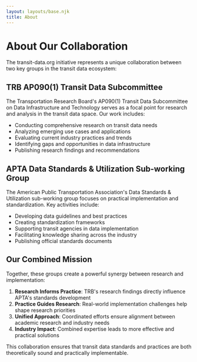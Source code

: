 ```yaml
---
layout: layouts/base.njk
title: About
---
```


# About Our Collaboration

The transit-data.org initiative represents a unique collaboration between two key groups in the transit data ecosystem:

## TRB AP090(1) Transit Data Subcommittee

The Transportation Research Board's AP090(1) Transit Data Subcommittee on Data Infrastructure and Technology serves as a focal point for research and analysis in the transit data space. Our work includes:

- Conducting comprehensive research on transit data needs
- Analyzing emerging use cases and applications
- Evaluating current industry practices and trends
- Identifying gaps and opportunities in data infrastructure
- Publishing research findings and recommendations

## APTA Data Standards & Utilization Sub-working Group

The American Public Transportation Association's Data Standards & Utilization sub-working group focuses on practical implementation and standardization. Key activities include:

- Developing data guidelines and best practices
- Creating standardization frameworks
- Supporting transit agencies in data implementation
- Facilitating knowledge sharing across the industry
- Publishing official standards documents

## Our Combined Mission

Together, these groups create a powerful synergy between research and implementation:

1. **Research Informs Practice**: TRB's research findings directly influence APTA's standards development
2. **Practice Guides Research**: Real-world implementation challenges help shape research priorities
3. **Unified Approach**: Coordinated efforts ensure alignment between academic research and industry needs
4. **Industry Impact**: Combined expertise leads to more effective and practical solutions

This collaboration ensures that transit data standards and practices are both theoretically sound and practically implementable.
